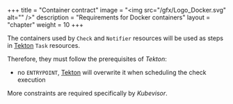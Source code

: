 +++
title = "Container contract"
image = "<img src=\"/gfx/Logo_Docker.svg\" alt=\"\" />"
description = "Requirements for Docker containers"
layout = "chapter"
weight = 10
+++

The containers used by `Check` and `Notifier` resources will be used as steps
in [Tekton](https://tekton.dev) `Task` resources.

Therefore, they must follow the prerequisites of *Tekton*:

 - no `ENTRYPOINT`, [Tekton](https://tekton.dev) will overwrite it when scheduling the check execution

More constraints are required specifically by *Kubevisor*.